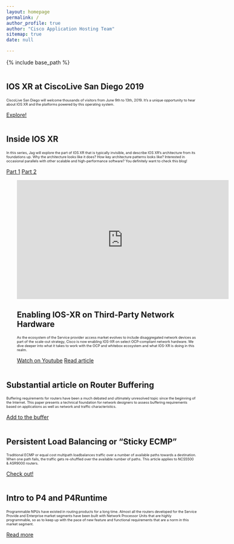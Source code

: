 ```yaml
---
layout: homepage
permalink: /
author_profile: true
author: "Cisco Application Hosting Team" 
sitemap: true
date: null

---
```


{% include base_path %}


<div class="feature__wrapper">
    <div class="feature__item--right">
      <div class="archive__item">
          <div class="archive__item-teaser center" style="max-height: 400px; max-width: 400px;display: block; margin-left: auto; margin-right: auto;">
            <a href="{{ base_path }}/blogs/ios-xr-at-CLUS19/"><img src="{{ base_path }}/images/CLUS19.jpg" alt="" /></a>
          </div>
        <div class="archive__item-body">
            <h2 class="archive__item-title">IOS XR at CiscoLive San Diego 2019
</h2>
            <div class="archive__item-excerpt" style="font-size: 0.65em;">
              <p>CiscoLive San Diego will welcome thousands of visitors from June 9th to 13th, 2019.  
              It’s a unique opportunity to hear about IOS XR and the platforms powered by this operating system.</p>
            </div>
            <p><a href="{{ base_path }}/blogs/ios-xr-at-CLEUR19/" 
                  class="btn ">Explore!</a></p>
        </div>
      </div>
    </div>
</div>




<div class="feature__wrapper">
    <div class="feature__item--right">
      <div class="archive__item">
          <div class="archive__item-teaser center" style="max-height: 400px; max-width: 400px;display: block; margin-left: auto; margin-right: auto;">
            <a href="{{ base_path }}/blogs/ios-xr-evolution-part1/"><img src="{{ base_path }}/images/dev-corner/xr_ev/IOS-XR.png" alt="" /></a>
          </div>
        <div class="archive__item-body">
            <h2 class="archive__item-title">Inside IOS XR
</h2>
            <div class="archive__item-excerpt" style="font-size: 0.65em;">
              <p>In this series, Jag will explore the part of IOS XR that is typically invisible, and describe IOS XR’s architecture from its foundations up. Why the architecture looks like it does? How key architecture patterns looks like? Interested in occasional parallels with other scalable and high-performance software? You definitely want to check this blog!</p>
            </div>
            <p><a href="{{ base_path }}/blogs/ios-xr-evolution-part1/" 
                  class="btn ">Part 1</a>  
               <a href="{{ base_path }}/blogs/ios-xr-evolution-part2/" 
                  class="btn ">Part 2</a></p>
        </div>
      </div>
    </div>
</div>




<div class="feature__wrapper">    
    <div class="feature__item--left">
      <div class="archive__item" style="margin-left: 2em;">
          <div class="archive__item-teaser center" style="display: block; margin-left: auto; margin-right: auto;">
              <iframe width="560" height="315" src="https://www.youtube.com/embed/qF3A1coJsvY" frameborder="0"
               allowfullscreen></iframe>
          </div>
        <div class="archive__item-body">
            <h2 class="archive__item-title"><a href="https://www.youtube.com/watch?v=qF3A1coJsvY" target="_blank" ></a>
            Enabling IOS-XR on Third-Party Network Hardware</h2>
            <div class="archive__item-excerpt" style="font-size: 0.65em;">
            <p>As the ecosystem of the Service provider access market evolves to include disaggregated network devices 
            as part of the scale-out strategy, Cisco is now enabling IOS-XR on select OCP-compliant network hardware. 
            We dive deeper into what it takes to work with the OCP and whitebox ecosystem and what IOS-XR is doing in this realm.</p>
            </div>
          <p><a href="https://www.youtube.com/watch?v=qF3A1coJsvY" target="_blank"  class="btn btn--large">Watch on Youtube</a>
          <a href="{{base_url}}/cloud-scale-networking/blogs/2018-03-08-enabling-ios-xr-on-third-party-network-hardware/" target="_blank"
           class="btn btn--large">Read article</a></p>
        </div>
      </div>
    </div>
</div>



<div class="feature__wrapper">
    <div class="feature__item--right">
      <div class="archive__item">
          <div class="archive__item-teaser center" style="max-height: 400px; max-width: 400px;display: block; margin-left: auto; margin-right: auto;">
            <a href="{{ base_path }}/blogs/2018-05-22-update-on-buffer/"><img src="{{ base_path }}/images/lp_images/buffering.jpg" alt="" /></a>
          </div>
        <div class="archive__item-body">
            <h2 class="archive__item-title">Substantial article on Router Buffering
</h2>
            <div class="archive__item-excerpt" style="font-size: 0.65em;">
              <p>Buffering requirements for routers have been a much debated and ultimately unresolved topic since the 
              beginning of the Internet. This paper presents a technical foundation for network designers to assess 
              buffering requirements based on applications as well as network and traffic characteristics. </p>
            </div>
            <p><a href="{{ base_path }}/blogs/2018-05-22-update-on-buffer/" 
                  class="btn ">Add to the buffer</a></p>
        </div>
      </div>
    </div>
</div>






<div class="feature__wrapper">
    <div class="feature__item--left">
      <div class="archive__item">
          <div class="archive__item-teaser center" style="max-height: 400px; max-width: 400px;display: block; margin-left: auto; margin-right: auto;">
            <a href="{{ base_path }}/blogs/2018-06-15-persistent-load-balancing/"><img src="{{ base_path }}/images/lp_images/balance.jpg" alt="" /></a>
          </div>
        <div class="archive__item-body">
            <h2 class="archive__item-title">Persistent Load Balancing or “Sticky ECMP”</h2>
            <div class="archive__item-excerpt" style="font-size: 0.65em;">
              <p>Traditional ECMP or equal cost multipath loadbalances traffic over a number of available paths towards
               a destination. When one path fails, the traffic gets re-shuffled over the available number of paths.
               This article applies to NCS5500 & ASR9000 routers.</p>
            </div>
            <p><a href="{{ base_path }}/blogs/2018-06-15-persistent-load-balancing/" 
                  class="btn ">Check out!</a></p>
        </div>
      </div>
    </div>
</div>



<div class="feature__wrapper">
    <div class="feature__item--right">
      <div class="archive__item">
          <div class="archive__item-teaser center" style="max-height: 400px; max-width: 400px;display: block; margin-left: auto; margin-right: auto;">
            <a href="{{ base_path }}/blogs/2018-03-08-introduction-to-p4-and-p4runtime/"><img src="{{ base_path }}/images/lp_images/p4.jpg" alt="" /></a>
          </div>
        <div class="archive__item-body">
            <h2 class="archive__item-title">Intro to P4 and P4Runtime</h2>
            <div class="archive__item-excerpt" style="font-size: 0.65em;">
              <p>Programmable NPUs have existed in routing products for a long time. Almost all the routers developed 
              for the Service Provide and Enterprise market segments have been built with Network Processor Units that 
              are highly programmable, so as to keep up with the pace of new feature and functional requirements that 
              are a norm in this market segment.</p>
            </div>
            <p><a href="{{ base_path }}/blogs/2018-03-08-introduction-to-p4-and-p4runtime/" 
                  class="btn ">Read more</a></p>
        </div>
      </div>
    </div>
</div>
